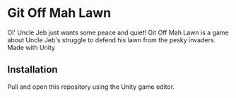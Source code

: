 # Git Off Mah Lawn

Ol' Uncle Jeb just wants some peace and quiet! Git Off Mah Lawn is a game about Uncle Jeb's struggle to defend his lawn from the pesky invaders. Made with Unity

## Installation

Pull and open this repository using the Unity game editor. 
